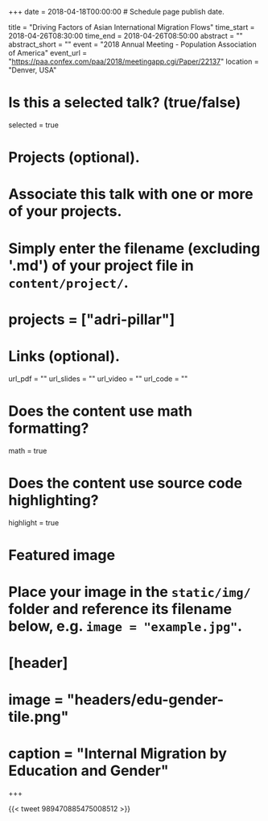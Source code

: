 +++
date = 2018-04-18T00:00:00  # Schedule page publish date.

title = "Driving Factors of Asian International Migration Flows"
time_start = 2018-04-26T08:30:00
time_end = 2018-04-26T08:50:00
abstract = ""
abstract_short = ""
event = "2018 Annual Meeting - Population Association of America"
event_url = "https://paa.confex.com/paa/2018/meetingapp.cgi/Paper/22137"
location = "Denver, USA"

# Is this a selected talk? (true/false)
selected = true

# Projects (optional).
#   Associate this talk with one or more of your projects.
#   Simply enter the filename (excluding '.md') of your project file in `content/project/`.
# projects = ["adri-pillar"]

# Links (optional).
url_pdf = ""
url_slides = ""
url_video = ""
url_code = ""

# Does the content use math formatting?
math = true

# Does the content use source code highlighting?
highlight = true

# Featured image
# Place your image in the `static/img/` folder and reference its filename below, e.g. `image = "example.jpg"`.
# [header]
# image = "headers/edu-gender-tile.png"
# caption = "Internal Migration by Education and Gender"

+++

{{< tweet 989470885475008512 >}}
